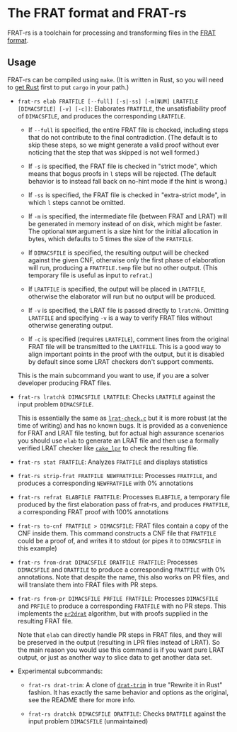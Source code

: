 # The FRAT format and FRAT-rs

FRAT-rs is a toolchain for processing and transforming files in the [FRAT format](https://link.springer.com/chapter/10.1007/978-3-030-72016-2_4).

## Usage

FRAT-rs can be compiled using `make`. (It is written in Rust, so you will need to
[get Rust](https://rustup.rs/) first to put `cargo` in your path.)

* `frat-rs elab FRATFILE [--full] [-s|-ss] [-m[NUM] LRATFILE [DIMACSFILE] [-v] [-c]]`:
  Elaborates `FRATFILE`, the unsatisfiability proof of `DIMACSFILE`,
  and produces the corresponding `LRATFILE`.

  * If `--full` is specified, the entire FRAT file is checked,
    including steps that do not contribute to the final contradiction.
    (The default is to skip these steps, so we might generate a valid proof
    without ever noticing that the step that was skipped is not well formed.)

  * If `-s` is specified, the FRAT file is checked in "strict mode", which means
    that bogus proofs in `l` steps will be rejected. (The default behavior
    is to instead fall back on no-hint mode if the hint is wrong.)

  * If `-ss` is specified, the FRAT file is checked in "extra-strict mode",
    in which `l` steps cannot be omitted.

  * If `-m` is specified, the intermediate file (between FRAT and LRAT) will
    be generated in memory instead of on disk, which might be faster.
    The optional `NUM` argument is a size hint for the initial allocation in
    bytes, which defaults to 5 times the size of the `FRATFILE`.

  * If `DIMACSFILE` is specified, the resulting output will be checked against
    the given CNF, otherwise only the first phase of elaboration will run,
    producing a `FRATFILE.temp` file but no other output.
    (This temporary file is useful as input to `refrat`.)

  * If `LRATFILE` is specified, the output will be placed in `LRATFILE`,
    otherwise the elaborator will run but no output will be produced.

  * If `-v` is specified, the LRAT file is passed directly to `lratchk`.
    Omitting `LRATFILE` and specifying `-v` is a way to verify FRAT files
    without otherwise generating output.

  * If `-c` is specified (requires `LRATFILE`), comment lines from the original
    FRAT file will be transmitted to the `LRATFILE`. This is a good way to align
    important points in the proof with the output, but it is disabled by default
    since some LRAT checkers don't support comments.

  This is the main subcommand you want to use, if you are a solver developer
  producing FRAT files.

* `frat-rs lratchk DIMACSFILE LRATFILE`:
  Checks `LRATFILE` against the input problem `DIMACSFILE`.

  This is essentially the same as
  [`lrat-check.c`](https://github.com/marijnheule/drat-trim/blob/master/lrat-check.c)
  but it is more robust (at the time of writing) and has
  no known bugs. It is provided as a convenience for FRAT and LRAT file testing,
  but for actual high assurance scenarios you should use `elab` to generate an
  LRAT file and then use a formally verified LRAT checker like
  [`cake_lpr`](https://github.com/tanyongkiam/cake_lpr) to check the resulting file.

* `frat-rs stat FRATFILE`:
  Analyzes `FRATFILE` and displays statistics

* `frat-rs strip-frat FRATFILE NEWFRATFILE`:
  Processes `FRATFILE`, and produces a corresponding `NEWFRATFILE` with 0% annotations

* `frat-rs refrat ELABFILE FRATFILE`:
  Processes `ELABFILE`, a temporary file produced by the first elaboration
  pass of frat-rs, and produces `FRATFILE`, a corresponding FRAT proof with
  100% annotations

* `frat-rs to-cnf FRATFILE > DIMACSFILE`:
  FRAT files contain a copy of the CNF inside them. This command constructs
  a CNF file that `FRATFILE` could be a proof of, and writes it to stdout
  (or pipes it to `DIMACSFILE` in this example)

* `frat-rs from-drat DIMACSFILE DRATFILE FRATFILE`:
  Processes `DIMACSFILE` and `DRATFILE` to produce a corresponding `FRATFILE`
  with 0% annotations. Note that despite the name, this also works on PR files,
  and will translate them into FRAT files with PR steps.

* `frat-rs from-pr DIMACSFILE PRFILE FRATFILE`:
  Processes `DIMACSFILE` and `PRFILE` to produce a corresponding `FRATFILE`
  with no PR steps. This implements the
  [`pr2drat`](https://github.com/marijnheule/pr2drat) algorithm, but with proofs
  supplied in the resulting FRAT file.

  Note that `elab` can directly handle PR steps in FRAT files, and they will
  be preserved in the output (resulting in LPR files instead of LRAT). So the
  main reason you would use this command is if you want pure LRAT output,
  or just as another way to slice data to get another data set.

* Experimental subcommands:

  * `frat-rs drat-trim`: A clone of
    [`drat-trim`](https://github.com/marijnheule/drat-trim/) in true
    "Rewrite it in Rust" fashion. It has exactly the same behavior and options
    as the original, see the README there for more info.

  * `frat-rs dratchk DIMACSFILE DRATFILE`:
    Checks `DRATFILE` against the input problem `DIMACSFILE` (unmaintained)
